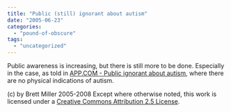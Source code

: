 ```yaml
---
title: "Public (still) ignorant about autism"
date: "2005-06-23"
categories: 
  - "pound-of-obscure"
tags: 
  - "uncategorized"
---
```


Public awareness is increasing, but there is still more to be done. Especially in the case, as told in [APP.COM - Public ignorant about autism](http://www.app.com/apps/pbcs.dll/article?AID=/20050623/OPINION/506230480/1030/POLITICS), where there are no physical indications of autism.

(c) by Brett Miller 2005-2008 Except where otherwise noted, this work is licensed under a [Creative Commons Attribution 2.5 License](http://creativecommons.org/licenses/by/2.5/).
